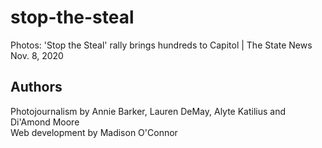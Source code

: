 # stop-the-steal
Photos: 'Stop the Steal' rally brings hundreds to Capitol | The State News
<br>
Nov. 8, 2020

## Authors
Photojournalism by Annie Barker, Lauren DeMay, Alyte Katilius and Di'Amond Moore
<br>
Web development by Madison O'Connor
